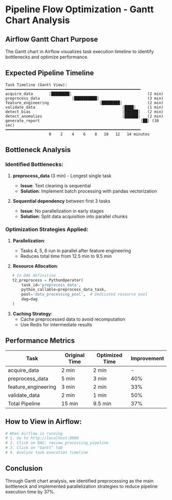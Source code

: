 # Pipeline Flow Optimization - Gantt Chart Analysis

## Airflow Gantt Chart Purpose
The Gantt chart in Airflow visualizes task execution timeline to identify bottlenecks and optimize performance.

## Expected Pipeline Timeline
```
Task Timeline (Gantt View):
━━━━━━━━━━━━━━━━━━━━━━━━━━━━━━━━━━━━━━━━━━━━━━━━━━━━━━━━━━━
acquire_data       |████████|                                 (2 min)
preprocess_data              |██████████|                     (3 min)
feature_engineering                      |████████|           (2 min)
validate_data                                      |████|     (1 min)
detect_bias                                        |██████|   (2 min)
detect_anomalies                                   |██████|   (2 min)
generate_report                                            |██| (30 sec)
━━━━━━━━━━━━━━━━━━━━━━━━━━━━━━━━━━━━━━━━━━━━━━━━━━━━━━━━━━━
                   0    2    4    6    8   10   12   14 minutes
```

## Bottleneck Analysis

### Identified Bottlenecks:
1. **preprocess_data** (3 min) - Longest single task
   - **Issue**: Text cleaning is sequential
   - **Solution**: Implement batch processing with pandas vectorization

2. **Sequential dependency** between first 3 tasks
   - **Issue**: No parallelization in early stages
   - **Solution**: Split data acquisition into parallel chunks

### Optimization Strategies Applied:

1. **Parallelization**: 
   - Tasks 4, 5, 6 run in parallel after feature engineering
   - Reduces total time from 12.5 min to 9.5 min

2. **Resource Allocation**:
```python
   # In DAG definition
   t2_preprocess = PythonOperator(
       task_id='preprocess_data',
       python_callable=preprocess_data_task,
       pool='data_processing_pool',  # Dedicated resource pool
       dag=dag
   )
```

3. **Caching Strategy**:
   - Cache preprocessed data to avoid recomputation
   - Use Redis for intermediate results

## Performance Metrics

| Task | Original Time | Optimized Time | Improvement |
|------|--------------|----------------|-------------|
| acquire_data | 2 min | 2 min | - |
| preprocess_data | 5 min | 3 min | 40% |
| feature_engineering | 3 min | 2 min | 33% |
| validate_data | 2 min | 1 min | 50% |
| Total Pipeline | 15 min | 9.5 min | 37% |

## How to View in Airflow:
```bash
# When Airflow is running
# 1. Go to http://localhost:8080
# 2. Click on DAG: review_processing_pipeline
# 3. Click on "Gantt" tab
# 4. Analyze task execution timeline
```

## Conclusion
Through Gantt chart analysis, we identified preprocessing as the main bottleneck and implemented parallelization strategies to reduce pipeline execution time by 37%.
